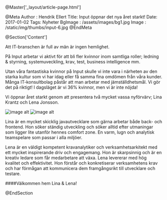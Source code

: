 @Master['_layout/article-page.html']

@Meta
Author : Hendrik Ellert
Title: Input öppnar det nya året starkt!
Date: 2017-01-02
Tags: Nyheter
BgImage : /assets/images/bg1.jpg
Image : /static/img/thumbs/input-6.jpg
@EndMeta

@Section['Content']

Att IT-branschen är full av män är ingen hemlighet.

På Input arbetar vi aktivt för att bli fler kvinnor inom samtliga roller; ledning & styrning, systemuveckling, krav, test, business intelligence mm.

Utan våra fantastiska kvinnor på Input skulle vi inte vara i närheten av den starka kultur som vi har idag eller få samma fina omdömen från våra kunder.
Många IT-konsultbolag påstår att man arbetar med jämställdhetsmål. Vi gör det på riktigt! I dagsläget är vi 36% kvinnor, men vi är inte nöjda!

Vi öppnar året starkt genom att presentera två mycket vassa nyförvärv; Lina Krantz och Lena Jonsson.

![image alt](/static/img/nyheter/LinaKrantz.jpg)  ![image alt](/static/img/nyheter/LenaJonsson.jpg)

Lina är en mycket skicklig javautvecklare som gärna arbetar både back- och frontend. Hon söker ständig utveckling och söker alltid efter utmaningar som ligger lite utanför hennes comfort zone. En varm, lugn och analytisk teamspelare som passar i alla miljöer.

Lena är en väldigt kompetent kravanalytiker och verksamhetsarkitekt med ett mycket inspirerande driv och engagemang. Hon är skarpsinnig och är en kreativ ledare som får medarbetare att växa. Lena levererar med hög kvalitet och effektivitet. Hon förstår och konkretiserar verksamhetens krav och har förmågan att kommunicera dem framgångsrikt till utvecklare och testare.

####Välkommen hem Lina & Lena!

@EndSection
